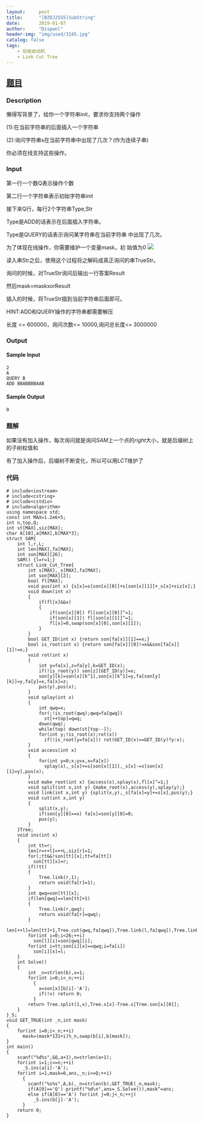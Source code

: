 ```yaml
---
layout:     post
title:      "[BZOJ2555]SubString"
date:       2019-01-07
author:     "Dispwnl"
header-img: "img/used/3145.jpg"
catalog: false
tags:
    - 后缀自动机
    - Link Cut Tree
---
```

## [题目](https://lydsy.com/JudgeOnline/problem.php?id=2555)
### Description
懒得写背景了，给你一个字符串init，要求你支持两个操作

(1):在当前字符串的后面插入一个字符串

(2):询问字符串s在当前字符串中出现了几次？(作为连续子串)

你必须在线支持这些操作。

### Input
第一行一个数Q表示操作个数

第二行一个字符串表示初始字符串init

接下来Q行，每行2个字符串Type,Str

Type是ADD的话表示在后面插入字符串。

Type是QUERY的话表示询问某字符串在当前字符串
中出现了几次。

为了体现在线操作，你需要维护一个变量mask，初
始值为0 
![](https://lydsy.com/JudgeOnline/upload/201112/11.JPG)

读入串Str之后，使用这个过程将之解码成真正询问的串TrueStr。

询问的时候，对TrueStr询问后输出一行答案Result

然后mask=maskxorResult

插入的时候，将TrueStr插到当前字符串后面即可。

HINT:ADD和QUERY操作的字符串都需要解压

长度 <= 600000，询问次数<= 10000,询问总长度<= 3000000

### Output
#### Sample Input
```plain
2
A
QUERY B
ADD BBABBBBAAB
```
#### Sample Output
```plain
0
```
### 题解
如果没有加入操作，每次询问就是询问$SAM$上一个点的$right$大小，就是后缀树上的子树权值和

有了加入操作后，后缀树不断变化，所以可以用$LCT$维护了

### 代码
```
# include<iostream>
# include<cstring>
# include<cstdio>
# include<algorithm>
using namespace std;
const int MAX=1.2e6+5;
int n,top,Q;
int st[MAX],siz[MAX];
char A[10],a[MAX],b[MAX*3];
struct SAM{
	int l,r,L;
	int len[MAX],fa[MAX];
	int son[MAX][26];
	SAM() {l=r=1;}
	struct Link_Cut_Tree{
		int s[MAX],_s[MAX],fa[MAX];
		int son[MAX][2];
		bool fl[MAX];
		void pus(int x) {s[x]=s[son[x][0]]+s[son[x][1]]+_s[x]+siz[x];}
		void down(int x)
		{
			if(fl[x]&&x)
			{
				if(son[x][0]) fl[son[x][0]]^=1;
				if(son[x][1]) fl[son[x][1]]^=1;
				fl[x]=0,swap(son[x][0],son[x][1]);
			}
		}
		bool GET_ID(int x) {return son[fa[x]][1]==x;}
		bool is_root(int x) {return son[fa[x]][0]!=x&&son[fa[x]][1]!=x;}
		void rot(int x)
		{
			int y=fa[x],z=fa[y],k=GET_ID(x);
			if(!is_root(y)) son[z][GET_ID(y)]=x;
			son[y][k]=son[x][k^1],son[x][k^1]=y,fa[son[y][k]]=y,fa[y]=x,fa[x]=z;
			pus(y),pus(x);
		}
		void splay(int x)
		{
			int qwq=x;
			for(;!is_root(qwq);qwq=fa[qwq])
			  st[++top]=qwq;
			down(qwq);
			while(top) down(st[top--]);
			for(int y;!is_root(x);rot(x))
			  if(!is_root(y=fa[x])) rot(GET_ID(x)==GET_ID(y)?y:x);
		}
		void access(int x)
		{
			for(int y=0;x;y=x,x=fa[x])
			  splay(x),_s[x]+=s[son[x][1]],_s[x]-=s[son[x][1]=y],pus(x);
		}
		void make_root(int x) {access(x),splay(x),fl[x]^=1;}
		void split(int x,int y) {make_root(x),access(y),splay(y);}
		void link(int x,int y) {split(x,y),_s[fa[x]=y]+=s[x],pus(y);}
		void cut(int x,int y)
		{
			split(x,y);
			if(son[y][0]==x) fa[x]=son[y][0]=0;
			pus(y);
		}
	}Tree;
	void ins(int x)
	{
		int tt=r;
		len[r=++l]=++L,siz[r]=1;
		for(;tt&&!son[tt][x];tt=fa[tt])
		  son[tt][x]=r;
		if(!tt)
		{
			Tree.link(r,1);
			return void(fa[r]=1);
		}
		int qwq=son[tt][x];
		if(len[qwq]==len[tt]+1)
		{
			Tree.link(r,qwq);
			return void(fa[r]=qwq);
		}
		len[++l]=len[tt]+1,Tree.cut(qwq,fa[qwq]),Tree.link(l,fa[qwq]),Tree.link(qwq,l),Tree.link(r,l),fa[l]=fa[qwq],fa[qwq]=fa[r]=l;
		for(int i=0;i<26;++i)
		  son[l][i]=son[qwq][i];
		for(int i=tt;son[i][x]==qwq;i=fa[i])
		  son[i][x]=l;
	}
	int Solve()
	{
		int _n=strlen(b),x=1;
		for(int i=0;i<_n;++i)
		  {
		  	x=son[x][b[i]-'A'];
		  	if(!x) return 0;
		  }
		return Tree.split(1,x),Tree.s[x]-Tree.s[Tree.son[x][0]];
	}
}_S;
void GET_TRUE(int _n,int mask)
{
	for(int i=0;i<_n;++i)
	  mask=(mask*131+i)%_n,swap(b[i],b[mask]);
}
int main()
{
	scanf("%d%s",&Q,a+1),n=strlen(a+1);
	for(int i=1;i<=n;++i)
	  _S.ins(a[i]-'A');
	for(int i=1,mask=0,ans,_n;i<=Q;++i)
	  {
	  	scanf("%s%s",A,b),_n=strlen(b),GET_TRUE(_n,mask);
	  	if(A[0]=='Q') printf("%d\n",ans=_S.Solve()),mask^=ans;
	  	else if(A[0]=='A') for(int j=0;j<_n;++j)
	  	  _S.ins(b[j]-'A');
	  }
	return 0;
}
```
